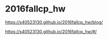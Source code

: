# 2016fallcp_hw

https://s40523130.github.io/2016fallcp_hw/blog/

https://s40523130.github.io/2016fallcp_hw/#/
